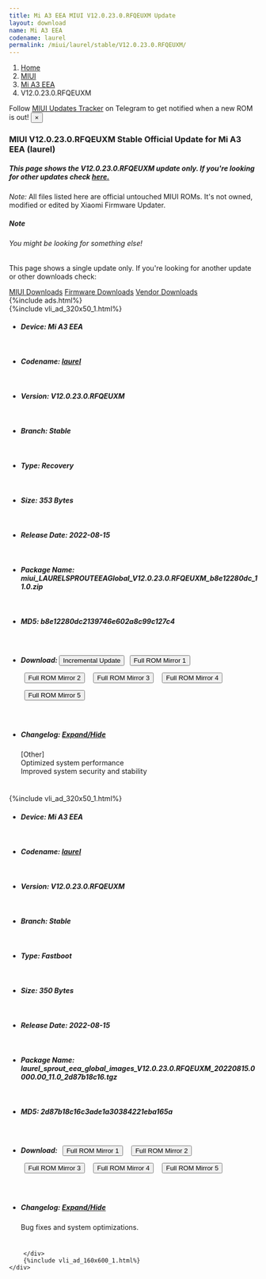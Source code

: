 ```yaml
---
title: Mi A3 EEA MIUI V12.0.23.0.RFQEUXM Update
layout: download
name: Mi A3 EEA
codename: laurel
permalink: /miui/laurel/stable/V12.0.23.0.RFQEUXM/
---
```

<nav aria-label="breadcrumb">
    <ol class="breadcrumb">
        <li class="breadcrumb-item"><a href="/">Home</a></li>
        <li class="breadcrumb-item"><a href="/miui/">MIUI</a></li>
        <li class="breadcrumb-item"><a href="/miui/laurel/">Mi A3 EEA</a></li>
        <li class="breadcrumb-item active" aria-current="page">V12.0.23.0.RFQEUXM</li>
    </ol>
</nav>
<div class="alert alert-primary alert-dismissible fade show" role="alert">
    Follow <a href="https://t.me/MIUIUpdatesTracker" class="alert-link">MIUI Updates Tracker</a> on Telegram to get
    notified when a new ROM is out!
    <button type="button" class="close" data-dismiss="alert" aria-label="Close">
        <span aria-hidden="true">&times;</span>
    </button>
</div>
<div class="col-12 mx-auto">
    <h3 class="title bg-light p-2 rounded">MIUI V12.0.23.0.RFQEUXM Stable Official Update for Mi A3 EEA (laurel)</h3>
    <h5>This page shows the V12.0.23.0.RFQEUXM update only. If you're looking for other updates check
        <a href="/miui/laurel/">here.</a></h5>
    <p><i>Note: </i>All files listed here are official untouched MIUI ROMs.
        It's not owned, modified or edited by Xiaomi Firmware Updater.</p>
    <div class="card">
        <div class="card-body">
            <h5 class="card-title">Note</h5>
            <h6 class="card-subtitle mb-2 text-muted">You might be looking for something else!</h6>
            <p class="card-text">This page shows a single update only.
                If you're looking for another update or other downloads check:</p>
            <a href="/miui/" class="card-link">MIUI Downloads</a>
            <a href="/firmware/" class="card-link">Firmware Downloads</a>
            <a href="/vendor/" class="card-link">Vendor Downloads</a>
        </div>
    </div>
    {%include ads.html%}
    <div class="row justify-content-center">
        <div class="col-10" id="downloads">
                    <div class="card card-body">
            {%include vli_ad_320x50_1.html%}
            <ul class="list-unstyled">
                <li style="padding-bottom: 10px;">
                    <h5><b>Device: </b>Mi A3 EEA</h5>
                </li>
                <li style="padding-bottom: 10px;">
                    <h5><b>Codename: </b> <a href="/miui/laurel/" target="_blank">laurel</a> </h5>
                </li>
                <li style="padding-bottom: 10px;">
                    <h5><b>Version: </b>V12.0.23.0.RFQEUXM</h5>
                </li>
                <li style="padding-bottom: 10px;">
                    <h5><b>Branch: </b>Stable</h5>
                </li>
                <li style="padding-bottom: 10px;">
                    <h5><b>Type: </b>Recovery</h5>
                </li>
                <li style="padding-bottom: 10px;">
                    <h5><b>Size: </b>353 Bytes</h5>
                </li>
                <li style="padding-bottom: 10px;">
                    <h5><b>Release Date: </b>2022-08-15</h5>
                </li>
                <li style="padding-bottom: 10px;">
                    <h5><b>Package Name: </b><span id="filename" class="text-dark">miui_LAURELSPROUTEEAGlobal_V12.0.23.0.RFQEUXM_b8e12280dc_11.0.zip</span></h5>
                </li>
                <li style="padding-bottom: 10px;">
                    <h5><b>MD5: </b><span id="md5" class="text-muted">b8e12280dc2139746e602a8c99c127c4</span></h5>
                </li>
                <li style="padding-bottom: 10px;">
                    <h5><b>Download: </b><button type="button" id="incremental_download" class="btn btn-warning" onclick="window.open('https://bigota.d.miui.com/V12.0.23.0.RFQEUXM/miui-blockota-laurel_sprout_eea_global-V12.0.22.0.RFQEUXM-V12.0.23.0.RFQEUXM-ba63ea473f-11.0.zip', '_blank');"><i class="fa fa-download"></i> Incremental Update</button> <button type="button" id="download" class="btn btn-primary" style="margin: 7px;" onclick="window.open('https://cdnorg.d.miui.com/V12.0.23.0.RFQEUXM/miui_LAURELSPROUTEEAGlobal_V12.0.23.0.RFQEUXM_b8e12280dc_11.0.zip', '_blank');"><i class="fa fa-download"></i> Full ROM Mirror 1</button> <button type="button" id="download" class="btn btn-primary" style="margin: 7px;" onclick="window.open('https://bkt-sgp-miui-ota-update-alisgp.oss-ap-southeast-1.aliyuncs.com/V12.0.23.0.RFQEUXM/miui_LAURELSPROUTEEAGlobal_V12.0.23.0.RFQEUXM_b8e12280dc_11.0.zip', '_blank');"><i class="fa fa-download"></i> Full ROM Mirror 2</button> <button type="button" id="download" class="btn btn-primary" style="margin: 7px;" onclick="window.open('https://bn.d.miui.com/V12.0.23.0.RFQEUXM/miui_LAURELSPROUTEEAGlobal_V12.0.23.0.RFQEUXM_b8e12280dc_11.0.zip', '_blank');"><i class="fa fa-download"></i> Full ROM Mirror 3</button> <button type="button" id="download" class="btn btn-primary" style="margin: 7px;" onclick="window.open('https://bigota.d.miui.com/V12.0.23.0.RFQEUXM/miui_LAURELSPROUTEEAGlobal_V12.0.23.0.RFQEUXM_b8e12280dc_11.0.zip', '_blank');"><i class="fa fa-download"></i> Full ROM Mirror 4</button> <button type="button" id="download" class="btn btn-primary" style="margin: 7px;" onclick="window.open('https://hugeota.d.miui.com/V12.0.23.0.RFQEUXM/miui_LAURELSPROUTEEAGlobal_V12.0.23.0.RFQEUXM_b8e12280dc_11.0.zip', '_blank');"><i class="fa fa-download"></i> Full ROM Mirror 5</button></h5>
                </li>
                <li style="padding-bottom: 10px;">
                    <h5><b>Changelog: </b><a href="#laurel_1_changelog" data-toggle="collapse" role="button"
                            aria-expanded="false" aria-controls="laurel_1_changelog"> <i class="fa fa-arrow-down"
                                aria-hidden="true"></i> Expand/Hide</a></h5>
                    <div class="collapse" id="laurel_1_changelog">
                        <p id="changelog_text">[Other]<br>Optimized system performance<br>Improved system security and stability</p>
                    </div>
                </li>
            </ul>
        </div>
        <div class="card card-body">
            {%include vli_ad_320x50_1.html%}
            <ul class="list-unstyled">
                <li style="padding-bottom: 10px;">
                    <h5><b>Device: </b>Mi A3 EEA</h5>
                </li>
                <li style="padding-bottom: 10px;">
                    <h5><b>Codename: </b> <a href="/miui/laurel/" target="_blank">laurel</a> </h5>
                </li>
                <li style="padding-bottom: 10px;">
                    <h5><b>Version: </b>V12.0.23.0.RFQEUXM</h5>
                </li>
                <li style="padding-bottom: 10px;">
                    <h5><b>Branch: </b>Stable</h5>
                </li>
                <li style="padding-bottom: 10px;">
                    <h5><b>Type: </b>Fastboot</h5>
                </li>
                <li style="padding-bottom: 10px;">
                    <h5><b>Size: </b>350 Bytes</h5>
                </li>
                <li style="padding-bottom: 10px;">
                    <h5><b>Release Date: </b>2022-08-15</h5>
                </li>
                <li style="padding-bottom: 10px;">
                    <h5><b>Package Name: </b><span id="filename" class="text-dark">laurel_sprout_eea_global_images_V12.0.23.0.RFQEUXM_20220815.0000.00_11.0_2d87b18c16.tgz</span></h5>
                </li>
                <li style="padding-bottom: 10px;">
                    <h5><b>MD5: </b><span id="md5" class="text-muted">2d87b18c16c3ade1a30384221eba165a</span></h5>
                </li>
                <li style="padding-bottom: 10px;">
                    <h5><b>Download: </b> <button type="button" id="download" class="btn btn-primary" style="margin: 7px;" onclick="window.open('https://cdnorg.d.miui.com/V12.0.23.0.RFQEUXM/laurel_sprout_eea_global_images_V12.0.23.0.RFQEUXM_20220815.0000.00_11.0_2d87b18c16.tgz', '_blank');"><i class="fa fa-download"></i> Full ROM Mirror 1</button> <button type="button" id="download" class="btn btn-primary" style="margin: 7px;" onclick="window.open('https://bkt-sgp-miui-ota-update-alisgp.oss-ap-southeast-1.aliyuncs.com/V12.0.23.0.RFQEUXM/laurel_sprout_eea_global_images_V12.0.23.0.RFQEUXM_20220815.0000.00_11.0_2d87b18c16.tgz', '_blank');"><i class="fa fa-download"></i> Full ROM Mirror 2</button> <button type="button" id="download" class="btn btn-primary" style="margin: 7px;" onclick="window.open('https://bn.d.miui.com/V12.0.23.0.RFQEUXM/laurel_sprout_eea_global_images_V12.0.23.0.RFQEUXM_20220815.0000.00_11.0_2d87b18c16.tgz', '_blank');"><i class="fa fa-download"></i> Full ROM Mirror 3</button> <button type="button" id="download" class="btn btn-primary" style="margin: 7px;" onclick="window.open('https://bigota.d.miui.com/V12.0.23.0.RFQEUXM/laurel_sprout_eea_global_images_V12.0.23.0.RFQEUXM_20220815.0000.00_11.0_2d87b18c16.tgz', '_blank');"><i class="fa fa-download"></i> Full ROM Mirror 4</button> <button type="button" id="download" class="btn btn-primary" style="margin: 7px;" onclick="window.open('https://hugeota.d.miui.com/V12.0.23.0.RFQEUXM/laurel_sprout_eea_global_images_V12.0.23.0.RFQEUXM_20220815.0000.00_11.0_2d87b18c16.tgz', '_blank');"><i class="fa fa-download"></i> Full ROM Mirror 5</button></h5>
                </li>
                <li style="padding-bottom: 10px;">
                    <h5><b>Changelog: </b><a href="#laurel_2_changelog" data-toggle="collapse" role="button"
                            aria-expanded="false" aria-controls="laurel_2_changelog"> <i class="fa fa-arrow-down"
                                aria-hidden="true"></i> Expand/Hide</a></h5>
                    <div class="collapse" id="laurel_2_changelog">
                        <p id="changelog_text">Bug fixes and system optimizations.</p>
                    </div>
                </li>
            </ul>
        </div>

        </div>
        {%include vli_ad_160x600_1.html%}
    </div>
</div>
